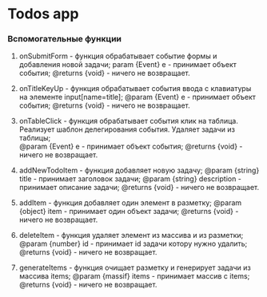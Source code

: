 # Todos app

### Вспомогательные функции

1) onSubmitForm - функция обрабатывает событие формы и добавления новой задачи;
param {Event} e - принимает объект события;
@returns {void} - ничего не возвращает.

2) onTitleKeyUp - функция обрабатывает события ввода с клавиатуры на элементе input[name=title];
@param {Event} e - принимает объект события;
@returns {void} - ничего не возвращает.

3) onTableClick - функция обрабатывает события клик на таблица. Реализует шаблон делегирования события. Удаляет задачи из таблицы;  
@param {Event} e - принимает объект события;
@returns {void} - ничего не возвращает.

4) addNewTodoItem - функция добавляет новую задачу;
@param {string} title - принимает заголовок задачи;
@param {string} description - принимает описание задачи;
@returns {void} - ничего не возвращает.

5) addItem - функция добавляет один элемент в разметку;
@param {object} item - принимает один объект задачи;
@returns {void} - ничего не возвращает.

6) deleteItem - функция удаляет элемент из массива и из разметки;
 @param {number} id - принимает id задачи котору нужно удалить;
@returns {void} - ничего не возвращает.

7) generateItems - функция очищает разметку и генерирует задачи из массива 
items;
@param {massif} items - принимает массив с items;
@returns {void} - ничего не возвращает.